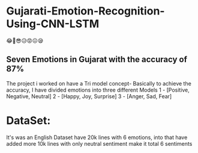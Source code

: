 # Gujarati-Emotion-Recognition-Using-CNN-LSTM
😂🥰😎😥😡😖😪 
## Seven Emotions in Gujarat with the accuracy of 87%
The project i worked on have a Tri model concept-  Basically to achieve the accuracy, I have divided emotions into three different Models
1 - [Positive,  Negative, Neutral]
2 - [Happy, Joy, Surprise]
3 - [Anger, Sad, Fear]

# DataSet:
It's was an English Dataset have 20k lines with 6 emotions, into that have added more 10k lines with only neutral sentiment make it total 6 sentiments

